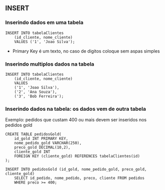 ## INSERT

### Inserindo dados em uma tabela
```
INSERT INTO tabelaClientes 
    (id_cliente, nome_cliente)
    VALUES ('1', 'Joao Silva');
```
+ Primary Key é um texto, no caso de digitos coloque sem aspas simples

### Inserindo multiplos dados na tabela

```
INSERT INTO tabelaClientes
    (id_cliente, nome_cliente)
    VALUES 
    ('1', 'Joao Silva'),
    ('2', 'Ana Souza'),
    ('3', 'Bob Ferreira');
```

### Inserindo dados na tabela: os dados vem de outra tabela
Exemplo: pedidos que custam 400 ou mais devem ser inseridos nos pedidos gold

```
CREATE TABLE pedidosGold(
    id_gold INT PRIMARY KEY,
    nome_pedido_gold VARCHAR(250),
    preco_gold DECIMAL(10,2),
    cliente_gold INT
    FOREIGN KEY (cliente_gold) REFERENCES tabelaClientes(id)
);

INSERT INTO pedidosGold (id_gold, nome_pedido_gold, preco_gold, cliente_gold) 
    SELECT id_pedido, nome_pedido, preco, cliente FROM pedidos
    WHERE preco >= 400;
```

